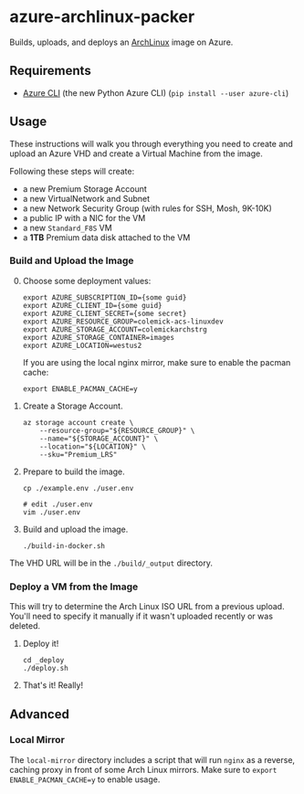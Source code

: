 # azure-archlinux-packer

Builds, uploads, and deploys an [ArchLinux](https://www.archlinux.org/) image on Azure.


## Requirements

 * [Azure CLI](https://github.com/Azure/azure-cli) (the new Python Azure CLI) (`pip install --user azure-cli`)


## Usage

These instructions will walk you through everything you need to create
and upload an Azure VHD and create a Virtual Machine from the image.

Following these steps will create:

  * a new Premium Storage Account
  * a new VirtualNetwork and Subnet
  * a new Network Security Group (with rules for SSH, Mosh, 9K-10K)
  * a public IP with a NIC for the VM
  * a new `Standard_F8S` VM
  * a **1TB** Premium data disk attached to the VM


### Build and Upload the Image

0. Choose some deployment values:
   ```shell
   export AZURE_SUBSCRIPTION_ID={some guid}
   export AZURE_CLIENT_ID={some guid}
   export AZURE_CLIENT_SECRET={some secret}
   export AZURE_RESOURCE_GROUP=colemick-acs-linuxdev
   export AZURE_STORAGE_ACCOUNT=colemickarchstrg
   export AZURE_STORAGE_CONTAINER=images
   export AZURE_LOCATION=westus2
   ```

   If you are using the local nginx mirror, make sure to enable the pacman cache:
   ```shell
   export ENABLE_PACMAN_CACHE=y
   ```

1. Create a Storage Account.
   ```shell
   az storage account create \
       --resource-group="${RESOURCE_GROUP}" \
       --name="${STORAGE_ACCOUNT}" \
       --location="${LOCATION}" \
       --sku="Premium_LRS"
   ```

0. Prepare to build the image.
   ```shell
   cp ./example.env ./user.env

   # edit ./user.env
   vim ./user.env
   ```

1. Build and upload the image.
   ```shell
   ./build-in-docker.sh
   ```

The VHD URL will be in the `./build/_output` directory.


### Deploy a VM from the Image

This will try to determine the Arch Linux ISO URL from a previous upload.
You'll need to specify it manually if it wasn't uploaded recently or was deleted.

1. Deploy it!
   ```shell
   cd _deploy
   ./deploy.sh
   ```

2. That's it! Really!


## Advanced

### Local Mirror

The `local-mirror` directory includes a script that will run `nginx` as a reverse, caching proxy in front of some Arch Linux mirrors. Make sure to `export ENABLE_PACMAN_CACHE=y` to enable usage.
